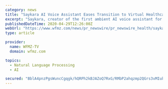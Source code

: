 ```yaml
---
category: news
title: "Saykara AI Voice Assistant Eases Transition to Virtual Healthcare"
excerpt: "Saykara, creator of the first ambient AI voice assistant for medical exam room conversations, today announced it has added a telehealth on-ramp to make"
publishedDateTime: 2020-04-29T12:26:00Z
webUrl: "https://www.wfmz.com/news/pr_newswire/pr_newswire_health/saykara-ai-voice-assistant-eases-transition-to-virtual-healthcare/article_0f4573e4-e2a2-54bc-acad-952d7eaf1831.html"
type: article

provider:
  name: WFMZ-TV
  domain: wfmz.com

topics:
  - Natural Language Processing
  - AI

secured: "BblA4pnzPgsWuncCgqgk/hQRPh2kBJAZoQ7RxG/RMbP2ahqzmp2QGrs3vMIukqkXOQkMMya+4xV5zeZbIV8iwWOQAqEwdMRCCqFekK1ho3yqS7vwWbew/fWOVmaKHOoXwjSt5rHykRUaEmAkPhqj+/D/64khecn6QOzMF0rvAIIMGdmV6srshtWqNnbO5BxdiJW6xlJvg4qoD8FDnF4sFOp0rkQjvp6myNRD8Rt7vPXdUMhocSnWp3VpX8LUlZOE+FTUheSKSFmIjzp2pGBBDdzS4v9d4+SyGygdMk7pWVpDVvZ8VISAjwQRVnmiGn+V;ZuKxti8eXYCyAhTDAPlvyA=="
---
```


